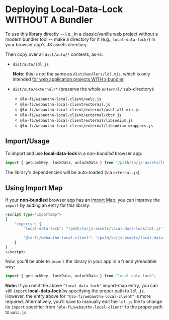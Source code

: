 # Deploying Local-Data-Lock WITHOUT A Bundler

To use this library directly -- i.e., in a classic/vanilla web project without a modern bundler tool -- make a directory for it (e.g., `local-data-lock/`) in your browser app's JS assets directory.

Then copy over all `dist/auto/*` contents, as-is:

* `dist/auto/ldl.js`

    **Note:** this is *not* the same as `dist/bundlers/ldl.mjs`, which is only intended [for web application projects WITH a bundler](BUNDLERS.md)

* `dist/auto/external/*` (preserve the whole `external/` sub-directory):
    - `@lo-fi/webauthn-local-client/walc.js`
    - `@lo-fi/webauthn-local-client/external.js`
    - `@lo-fi/webauthn-local-client/external/asn1.all.min.js`
    - `@lo-fi/webauthn-local-client/external/cbor.js`
    - `@lo-fi/webauthn-local-client/external/libsodium.js`
    - `@lo-fi/webauthn-local-client/external/libsodium-wrappers.js`

## Import/Usage

To import and use **local-data-lock** in a *non-bundled* browser app:

```js
import { getLockKey, lockData, unlockData } from "/path/to/js-assets/local-data-lock/ldl.js";
```

The library's dependencies will be auto-loaded (via `external.js`).

## Using Import Map

If your **non-bundled** browser app has an [Import Map](https://developer.mozilla.org/en-US/docs/Web/HTML/Element/script/type/importmap), you can improve the `import` by adding an entry for this library:

```html
<script type="importmap">
{
    "imports": {
        "local-data-lock": "/path/to/js-assets/local-data-lock/ldl.js",

        "@lo-fi/webauthn-local-client": "/path/to/js-assets/local-data-lock/external/@lo-fi/webauthn-local-client/walc.js"
    }
}
</script>
```

Now, you'll be able to `import` the library in your app in a friendly/readable way:

```js
import { getLockKey, lockData, unlockData } from "local-data-lock";
```

**Note:** If you omit the above `"local-data-lock"` import-map entry, you can still `import` **local-data-lock** by specifying the proper path to `ldl.js`. However, the entry above for `"@lo-fi/webauthn-local-client"` is more required. Alternatively, you'll have to manually edit the `ldl.js` file to change its `import` specifier from `"@lo-fi/webauthn-local-client"` to the proper path to `walc.js`.
